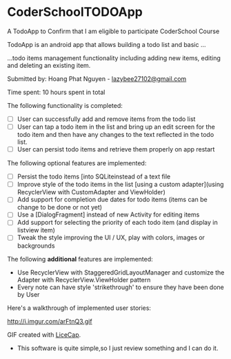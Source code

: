# CoderSchoolTODOApp
A TodoApp to Confirm that I am eligible to participate CoderSchool Course

 TodoApp is an android app that allows building a todo list and basic …

…todo items management functionality including adding new items, editing and deleting an existing item.

Submitted by: Hoang Phat Nguyen - lazybee27102@gmail.com

Time spent: 10 hours spent in total

The following functionality is completed:

* [ ] User can successfully add and remove items from the todo list
* [ ] User can tap a todo item in the list and bring up an edit screen for the todo item and then have any changes to the text reflected in the todo list.
* [ ] User can persist todo items and retrieve them properly on app restart

The following optional features are implemented:

* [ ] Persist the todo items [into SQLiteinstead of a text file
* [ ] Improve style of the todo items in the list [using a custom adapter](using RecyclerView with CustomAdapter and ViewHolder)
* [ ] Add support for completion due dates for todo items (items can be change to be done or not yet)
* [ ] Use a [DialogFragment] instead of new Activity for editing items
* [ ] Add support for selecting the priority of each todo item (and display in listview item)
* [ ] Tweak the style improving the UI / UX, play with colors, images or backgrounds

The following **additional** features are implemented:

- Use RecyclerView with StaggeredGridLayoutManager and customize the Adapter with RecyclerView.ViewHolder pattern
- Every note can have style 'strikethrough' to ensure they have been done by User

Here's a walkthrough of implemented user stories:

http://i.imgur.com/arFtnQ3.gif

GIF created with [LiceCap](http://www.cockos.com/licecap/).

- This software is quite simple,so I just review something and I can do it.
